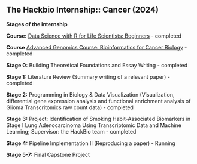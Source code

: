 ## The Hackbio Internship:: Cancer (2024)

**Stages of the internship**

**Course:** [Data Science with R for Life Scientists: Beginners](https://thehackbio.com/courses/2) - completed

**Course** [Advanced Genomics Course: Bioinformatics for Cancer Biology](https://thehackbio.com/courses/59) - completed

**Stage 0:** Building Theoretical Foundations and Essay Writing - completed

**Stage 1:** Literature Review (Summary writing of a relevant paper) - completed

**Stage 2:** Programming in Biology & Data Visualization (Visualization, differential gene expression analysis and functional enrichment analysis of Glioma Transcritomics raw count data) - completed

**Stage 3:** Project: Identification of Smoking Habit-Associated Biomarkers in Stage I Lung Adenocarcinoma Using Transcriptomic Data and Machine Learning; Supervisor: the HackBio team - completed

**Stage 4:** Pipeline Implementation II (Reproducing a paper) - Running

**Stage 5-7:** Final Capstone Project

